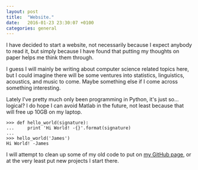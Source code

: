 ```yaml
---
layout: post
title:  "Website."
date:   2016-01-23 23:30:07 +0100
categories: general
---
```

I have decided to start a website, not necessarily because I expect anybody to read it, but simply because I have found that putting my thoughts on paper helps me think them through.

I guess I will mainly be writing about computer science related topics here, but I could imagine there will be some ventures into statistics, linguistics, acoustics, and music to come. Maybe something else if I come across something interesting. 

Lately I've pretty much only been programming in Python, it's just so... logical? I do hope I can avoid Matlab in the future, not least because that will free up 10GB on my laptop.

```
>>> def hello_world(signature):
...     print 'Hi World! -{}'.format(signature)
... 
>>> hello_world('James')
Hi World! -James
```

I will attempt to clean up some of my old code to put on [my GitHub page][jwwwb-gh], or at the very least put new projects I start there.

[jwwwb-gh]:   https://github.com/jwwwb/
